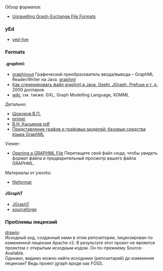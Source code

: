 Обзор форматов:
- [Unravelling Graph-Exchange File Formats](https://arxiv.org/pdf/1503.02781)

### yEd
- [yed-live](https://www.yworks.com/yed-live/)

### Formats
#### .graphml:  
- [graphinout](https://github.com/Calpano/graphinout) Графический преобразователь ввода/вывода – GraphML Reader/Writer на Java. [graphml](https://github.com/Calpano/graphinout/blob/main/src/main/doc/graphml.adoc)
- [Как сгенерировать файл graphml в Java. Gephi, JGraph, Prefuse и т. д.](https://stackoverflow.com/questions/23349428/how-to-generate-a-graphml-file-in-java-gephi-jgraph-prefuse-etc) 2000 долларов
- [wiki](https://ru.wikipedia.org/wiki/GraphML), см. также: GXL, Graph Modelling Language, XGMML  

Детально:
- [Шокоров В.П.](https://citforum.ru/internet/xml/graphml/)
- [primer](https://citforum.ru/internet/xml/graphml/primer.shtml)
- [В.Н. Касьянов pdf](https://www.iis.nsk.su/files/item/sbor_kas_21_kasyanov_part1.pdf)
- [Представление графов и графовых моделей: базовые средства языка GraphML](https://cyberleninka.ru/article/n/predstavlenie-grafov-i-grafovyh-modeley-bazovye-sredstva-yazyka-graphml)

Viewer:
- [Opening a GRAPHML File](https://filext.com/file-extension/GRAPHML) Перетащите свой файл сюда, чтобы увидеть формат файла и предварительный просмотр вашего файла GRAPHML.

Материалы от yworks:  
- [fileformat](https://yed.yworks.com/support/manual/fileformat.html)

#### JGraphT  
- [JGraphT](https://coe.psu.ac.th/ad/party3/jgrapht/index.html)
- [sourceforge](https://sourceforge.net/projects/jgrapht/postdownload)

### Проблемы лицензий  
[drawio](https://www.reddit.com/r/opensource/comments/1g6jqhl/alternatives_for_drawio/?rdt=63088):  
Исходный код, созданный нами в этом репозитории, лицензирован по измененной лицензии Apache v2. В результате этот проект не является проектом с открытым исходным кодом. Он по-прежнему Source-Available.  
Однкако, видимо можно найти исходники (репозитарий) до изменения лецензии? Ведь проект jgraph вроде как FOSS.  
